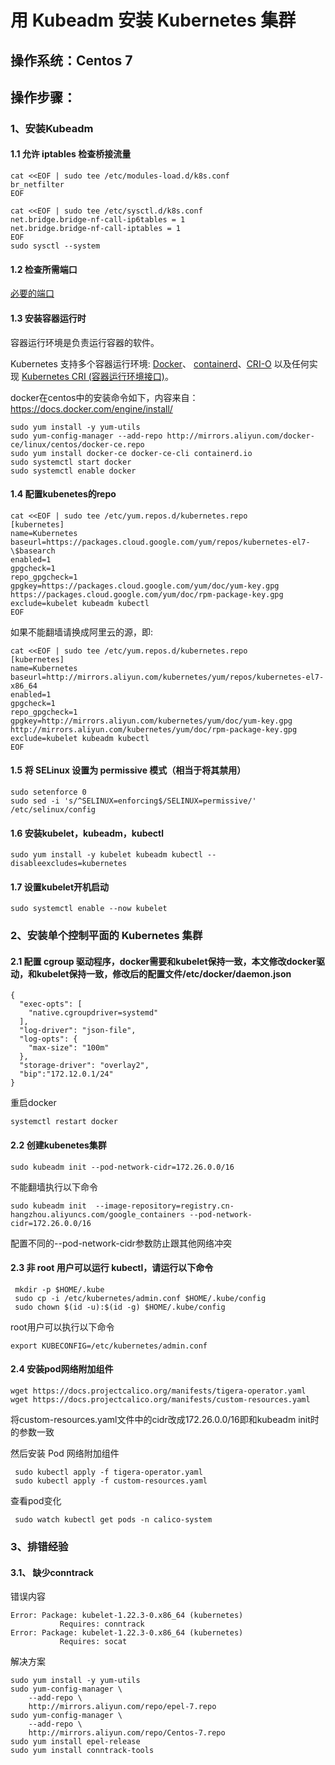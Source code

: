 # 用 Kubeadm 安装 Kubernetes 集群

## 操作系统：Centos 7

## 操作步骤：

### 1、安装Kubeadm

#### 1.1 允许 iptables 检查桥接流量

```
cat <<EOF | sudo tee /etc/modules-load.d/k8s.conf
br_netfilter
EOF

cat <<EOF | sudo tee /etc/sysctl.d/k8s.conf
net.bridge.bridge-nf-call-ip6tables = 1
net.bridge.bridge-nf-call-iptables = 1
EOF
sudo sysctl --system
```

#### 1.2 检查所需端口

[必要的端口](https://kubernetes.io/zh/docs/reference/ports-and-protocols/)

#### 1.3 安装容器运行时

容器运行环境是负责运行容器的软件。

Kubernetes 支持多个容器运行环境: [Docker](https://kubernetes.io/zh/docs/reference/kubectl/docker-cli-to-kubectl/)、 [containerd](https://containerd.io/docs/)、[CRI-O](https://cri-o.io/#what-is-cri-o) 以及任何实现 [Kubernetes CRI (容器运行环境接口)](https://github.com/kubernetes/community/blob/master/contributors/devel/sig-node/container-runtime-interface.md)。

docker在centos中的安装命令如下，内容来自：https://docs.docker.com/engine/install/

```
sudo yum install -y yum-utils
sudo yum-config-manager --add-repo http://mirrors.aliyun.com/docker-ce/linux/centos/docker-ce.repo
sudo yum install docker-ce docker-ce-cli containerd.io
sudo systemctl start docker
sudo systemctl enable docker
```

#### 1.4 配置kubenetes的repo

```
cat <<EOF | sudo tee /etc/yum.repos.d/kubernetes.repo
[kubernetes]
name=Kubernetes
baseurl=https://packages.cloud.google.com/yum/repos/kubernetes-el7-\$basearch
enabled=1
gpgcheck=1
repo_gpgcheck=1
gpgkey=https://packages.cloud.google.com/yum/doc/yum-key.gpg https://packages.cloud.google.com/yum/doc/rpm-package-key.gpg
exclude=kubelet kubeadm kubectl
EOF
```

如果不能翻墙请换成阿里云的源，即:

```
cat <<EOF | sudo tee /etc/yum.repos.d/kubernetes.repo
[kubernetes]
name=Kubernetes
baseurl=http://mirrors.aliyun.com/kubernetes/yum/repos/kubernetes-el7-x86_64
enabled=1
gpgcheck=1
repo_gpgcheck=1
gpgkey=http://mirrors.aliyun.com/kubernetes/yum/doc/yum-key.gpg http://mirrors.aliyun.com/kubernetes/yum/doc/rpm-package-key.gpg
exclude=kubelet kubeadm kubectl
EOF
```

#### 1.5 将 SELinux 设置为 permissive 模式（相当于将其禁用）

```
sudo setenforce 0
sudo sed -i 's/^SELINUX=enforcing$/SELINUX=permissive/' /etc/selinux/config
```

#### 1.6 安装kubelet，kubeadm，kubectl

```
sudo yum install -y kubelet kubeadm kubectl --disableexcludes=kubernetes
```

#### 1.7 设置kubelet开机启动

```
sudo systemctl enable --now kubelet
```





### 2、安装单个控制平面的 Kubernetes 集群

#### 2.1  配置 cgroup 驱动程序，docker需要和kubelet保持一致，本文修改docker驱动，和kubelet保持一致，修改后的配置文件/etc/docker/daemon.json 

```
{
  "exec-opts": [
    "native.cgroupdriver=systemd"
  ],
  "log-driver": "json-file",
  "log-opts": {
    "max-size": "100m"
  },
  "storage-driver": "overlay2",
  "bip":"172.12.0.1/24"
}
```

重启docker

```
systemctl restart docker
```

#### 2.2  创建kubenetes集群

```
sudo kubeadm init --pod-network-cidr=172.26.0.0/16
```

不能翻墙执行以下命令

```
sudo kubeadm init  --image-repository=registry.cn-hangzhou.aliyuncs.com/google_containers --pod-network-cidr=172.26.0.0/16
```

配置不同的--pod-network-cidr参数防止跟其他网络冲突

#### 2.3 非 root 用户可以运行 kubectl，请运行以下命令

```
 mkdir -p $HOME/.kube
 sudo cp -i /etc/kubernetes/admin.conf $HOME/.kube/config
 sudo chown $(id -u):$(id -g) $HOME/.kube/config
```

root用户可以执行以下命令

```
export KUBECONFIG=/etc/kubernetes/admin.conf
```

#### 2.4 安装pod网络附加组件

```
wget https://docs.projectcalico.org/manifests/tigera-operator.yaml
wget https://docs.projectcalico.org/manifests/custom-resources.yaml
```

将custom-resources.yaml文件中的cidr改成172.26.0.0/16即和kubeadm init时的参数一致

然后安装 Pod 网络附加组件

```
 sudo kubectl apply -f tigera-operator.yaml
 sudo kubectl apply -f custom-resources.yaml
```

查看pod变化

```
 sudo watch kubectl get pods -n calico-system
```

### 3、排错经验

#### 3.1、 缺少conntrack

错误内容

```
Error: Package: kubelet-1.22.3-0.x86_64 (kubernetes)
           Requires: conntrack
Error: Package: kubelet-1.22.3-0.x86_64 (kubernetes)
           Requires: socat
```

解决方案

```
sudo yum install -y yum-utils
sudo yum-config-manager \
    --add-repo \
    http://mirrors.aliyun.com/repo/epel-7.repo
sudo yum-config-manager \
    --add-repo \
    http://mirrors.aliyun.com/repo/Centos-7.repo
sudo yum install epel-release
sudo yum install conntrack-tools
```


